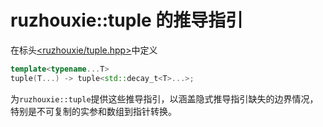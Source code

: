 # ruzhouxie::tuple 的推导指引
在标头[<ruzhouxie/tuple.hpp>](../../tuple.md)中定义
```cpp
template<typename...T>
tuple(T...) -> tuple<std::decay_t<T>...>;
```
为`ruzhouxie::tuple`提供这些推导指引，以涵盖隐式推导指引缺失的边界情况，特别是不可复制的实参和数组到指针转换。